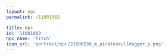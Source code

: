```yaml
---
layout: npc
permalink: /11001063

title: Npc
id: '11001063'
npc_name: 'Pitch'
icon_url: 'portrait/npc/21000230_m_pirateskulldagger_p.png'
---
```

